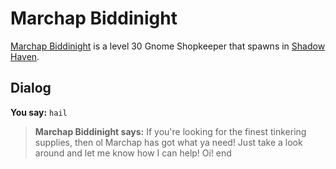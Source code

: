 # Marchap Biddinight



[Marchap Biddinight](/npc/150246) is a level 30 Gnome Shopkeeper that spawns in [Shadow Haven](/zone/150).



## Dialog

**You say:** `hail`



>**Marchap Biddinight says:** If you're looking for the finest tinkering supplies, then ol Marchap has got what ya need! Just take a look around and let me know how I can help! Oi!
end
